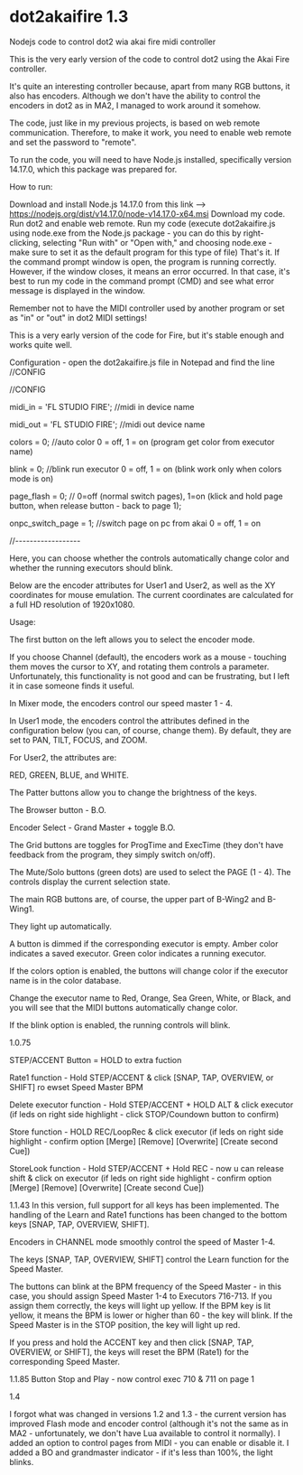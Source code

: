 # dot2akaifire 1.3
Nodejs code to control dot2 wia akai fire midi controller

This is the very early version of the code to control dot2 using the Akai Fire controller.

It's quite an interesting controller because, apart from many RGB buttons, it also has encoders. Although we don't have the ability to control the encoders in dot2 as in MA2, I managed to work around it somehow.

The code, just like in my previous projects, is based on web remote communication. Therefore, to make it work, you need to enable web remote and set the password to "remote".

To run the code, you will need to have Node.js installed, specifically version 14.17.0, which this package was prepared for.

How to run:

Download and install Node.js 14.17.0 from this link --> https://nodejs.org/dist/v14.17.0/node-v14.17.0-x64.msi
Download my code.
Run dot2 and enable web remote.
Run my code (execute dot2akaifire.js using node.exe from the Node.js package - you can do this by right-clicking, selecting "Run with" or "Open with," and choosing node.exe - make sure to set it as the default program for this type of file)
That's it. If the command prompt window is open, the program is running correctly. However, if the window closes, it means an error occurred. In that case, it's best to run my code in the command prompt (CMD) and see what error message is displayed in the window.

Remember not to have the MIDI controller used by another program or set as "in" or "out" in dot2 MIDI settings!

This is a very early version of the code for Fire, but it's stable enough and works quite well.


Configuration - open the dot2akaifire.js file in Notepad and find the line //CONFIG

//CONFIG

midi_in = 'FL STUDIO FIRE';     //midi in device name

midi_out = 'FL STUDIO FIRE';    //midi out device name

colors = 0; //auto color 0 = off, 1 = on (program get color from executor name)

blink = 0;  //blink run executor 0 = off, 1 = on (blink work only when colors mode is on)

page_flash = 0; // 0=off (normal switch pages), 1=on (klick and hold page button, when release button - back to page 1);

onpc_switch_page = 1;   //switch page on pc from akai 0 = off, 1 = on


//------------------

Here, you can choose whether the controls automatically change color and whether the running executors should blink.

Below are the encoder attributes for User1 and User2, as well as the XY coordinates for mouse emulation. The current coordinates are calculated for a full HD resolution of 1920x1080.

Usage:

The first button on the left allows you to select the encoder mode.

If you choose Channel (default),
the encoders work as a mouse - touching them moves the cursor to XY, and rotating them controls a parameter. Unfortunately, this functionality is not good and can be frustrating, but I left it in case someone finds it useful.


In Mixer mode,
the encoders control our speed master 1 - 4.


In User1 mode,
the encoders control the attributes defined in the configuration below (you can, of course, change them).
By default, they are set to PAN, TILT, FOCUS, and ZOOM.

For User2, the attributes are:

RED, GREEN, BLUE, and WHITE.

The Patter buttons allow you to change the brightness of the keys.

The Browser button - B.O.

Encoder Select - Grand Master + toggle B.O.

The Grid buttons are toggles for ProgTime and ExecTime (they don't have feedback from the program, they simply switch on/off).

The Mute/Solo buttons (green dots) are used to select the PAGE (1 - 4). The controls display the current selection state.

The main RGB buttons are, of course, the upper part of B-Wing2 and B-Wing1.

They light up automatically.

A button is dimmed if the corresponding executor is empty.
Amber color indicates a saved executor.
Green color indicates a running executor.

If the colors option is enabled, the buttons will change color if the executor name is in the color database.

Change the executor name to Red, Orange, Sea Green, White, or Black, and you will see that the MIDI buttons automatically change color.

If the blink option is enabled, the running controls will blink.

1.0.75

STEP/ACCENT Button = HOLD to extra fuction

Rate1 function - Hold STEP/ACCENT & click [SNAP, TAP, OVERVIEW, or SHIFT] ro ewset Speed Master BPM

Delete executor function - Hold STEP/ACCENT + HOLD ALT & click executor (if leds on right side highlight - click STOP/Coundown button to confirm)

Store function - HOLD REC/LoopRec & click executor (if leds on right side highlight - confirm option [Merge] [Remove] [Overwrite] [Create second Cue])

StoreLook function - Hold STEP/ACCENT + Hold REC  - now u can release shift & click on executor (if leds on right side highlight - confirm option [Merge] [Remove] [Overwrite] [Create second Cue])


1.1.43
In this version, full support for all keys has been implemented.
The handling of the Learn and Rate1 functions has been changed to the bottom keys [SNAP, TAP, OVERVIEW, SHIFT].

Encoders in CHANNEL mode smoothly control the speed of Master 1-4.

The keys [SNAP, TAP, OVERVIEW, SHIFT] control the Learn function for the Speed Master.

The buttons can blink at the BPM frequency of the Speed Master - in this case, you should assign Speed Master 1-4 to Executors 716-713. If you assign them correctly, the keys will light up yellow.
If the BPM key is lit yellow, it means the BPM is lower or higher than 60 - the key will blink. If the Speed Master is in the STOP position, the key will light up red.

If you press and hold the ACCENT key and then click [SNAP, TAP, OVERVIEW, or SHIFT], the keys will reset the BPM (Rate1) for the corresponding Speed Master.


1.1.85
Button Stop and Play - now control exec 710 & 711 on page 1

1.4

I forgot what was changed in versions 1.2 and 1.3 - the current version has improved Flash mode and encoder control (although it's not the same as in MA2 - unfortunately, we don't have Lua available to control it normally).
I added an option to control pages from MIDI - you can enable or disable it.
I added a BO and grandmaster indicator - if it's less than 100%, the light blinks.
